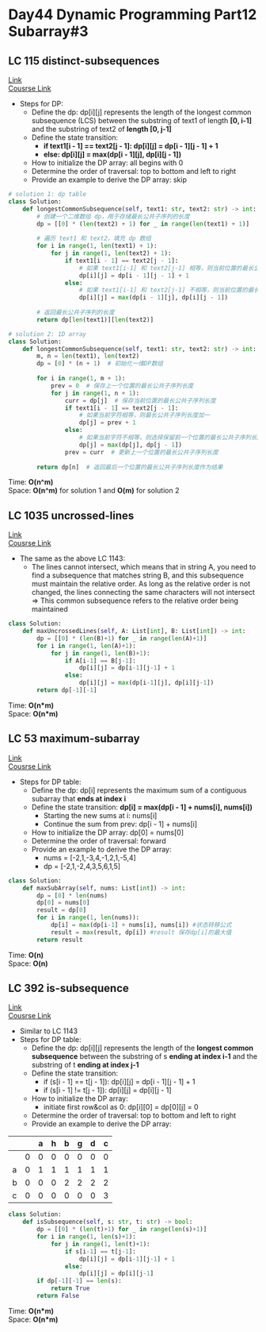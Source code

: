 # Day44 Dynamic Programming Part12 Subarray#3

##  LC 115 distinct-subsequences
[Link](https://leetcode.com/problems/distinct-subsequences/description/)   
[Cousrse Link](https://programmercarl.com/0115.%E4%B8%8D%E5%90%8C%E7%9A%84%E5%AD%90%E5%BA%8F%E5%88%97.html)
- Steps for DP:
    - Define the dp: dp[i][j] represents the length of the longest common subsequence (LCS) between the substring of text1 of length **[0, i-1]** and the substring of text2 of **length [0, j-1]**
    - Define the state transition:     
      - **if text1[i - 1] == text2[j - 1]: dp[i][j] = dp[i - 1][j - 1] + 1**
      - **else: dp[i][j] = max(dp[i - 1][j], dp[i][j - 1])**
    - How to initialize the DP array: all begins with 0
    - Determine the order of traversal: top to bottom and left to right 
    - Provide an example to derive the DP array: skip
```python
# solution 1: dp table
class Solution:
    def longestCommonSubsequence(self, text1: str, text2: str) -> int:
        # 创建一个二维数组 dp，用于存储最长公共子序列的长度
        dp = [[0] * (len(text2) + 1) for _ in range(len(text1) + 1)]
        
        # 遍历 text1 和 text2，填充 dp 数组
        for i in range(1, len(text1) + 1):
            for j in range(1, len(text2) + 1):
                if text1[i - 1] == text2[j - 1]:
                    # 如果 text1[i-1] 和 text2[j-1] 相等，则当前位置的最长公共子序列长度为左上角位置的值加一
                    dp[i][j] = dp[i - 1][j - 1] + 1
                else:
                    # 如果 text1[i-1] 和 text2[j-1] 不相等，则当前位置的最长公共子序列长度为上方或左方的较大值
                    dp[i][j] = max(dp[i - 1][j], dp[i][j - 1])
        
        # 返回最长公共子序列的长度
        return dp[len(text1)][len(text2)]

# solution 2: 1D array
class Solution:
    def longestCommonSubsequence(self, text1: str, text2: str) -> int:
        m, n = len(text1), len(text2)
        dp = [0] * (n + 1)  # 初始化一维DP数组
        
        for i in range(1, m + 1):
            prev = 0  # 保存上一个位置的最长公共子序列长度
            for j in range(1, n + 1):
                curr = dp[j]  # 保存当前位置的最长公共子序列长度
                if text1[i - 1] == text2[j - 1]:
                    # 如果当前字符相等，则最长公共子序列长度加一
                    dp[j] = prev + 1
                else:
                    # 如果当前字符不相等，则选择保留前一个位置的最长公共子序列长度中的较大值
                    dp[j] = max(dp[j], dp[j - 1])
                prev = curr  # 更新上一个位置的最长公共子序列长度
        
        return dp[n]  # 返回最后一个位置的最长公共子序列长度作为结果


```
Time: **O(n^m)**                                  
Space: **O(n^m)** for solution 1 and **O(m)** for solution 2

##  LC 1035 uncrossed-lines
[Link](https://leetcode.com/problems/uncrossed-lines/description/)   
[Cousrse Link](https://programmercarl.com/1035.%E4%B8%8D%E7%9B%B8%E4%BA%A4%E7%9A%84%E7%BA%BF.html)
- The same as the above LC 1143:
    - The lines cannot intersect, which means that in string A, you need to find a subsequence that matches string B, and this subsequence must maintain the relative order. As long as the relative order is not changed, the lines connecting the same characters will not intersect =>  This common subsequence refers to the relative order being maintained
```python
class Solution:
    def maxUncrossedLines(self, A: List[int], B: List[int]) -> int:
        dp = [[0] * (len(B)+1) for _ in range(len(A)+1)]
        for i in range(1, len(A)+1):
            for j in range(1, len(B)+1):
                if A[i-1] == B[j-1]:
                    dp[i][j] = dp[i-1][j-1] + 1
                else:
                    dp[i][j] = max(dp[i-1][j], dp[i][j-1])
        return dp[-1][-1]

```
Time: **O(n*m)**                   
Space: **O(n*m)** 

##  LC 53 maximum-subarray
[Link](https://leetcode.com/problems/maximum-subarray/description/)   
[Cousrse Link](https://programmercarl.com/0053.%E6%9C%80%E5%A4%A7%E5%AD%90%E5%BA%8F%E5%92%8C%EF%BC%88%E5%8A%A8%E6%80%81%E8%A7%84%E5%88%92%EF%BC%89.html)
- Steps for DP table:
    - Define the dp: dp[i] represents the maximum sum of a contiguous subarray that **ends at index i** 
    - Define the state transition: **dp[i] = max(dp[i - 1] + nums[i], nums[i])**
        - Starting the new sums at i: nums[i]
        - Continue the sum from prev: dp[i - 1] + nums[i] 
    - How to initialize the DP array: dp[0] = nums[0]
    - Determine the order of traversal: forward 
    - Provide an example to derive the DP array:
        - nums = [-2,1,-3,4,-1,2,1,-5,4]
        - dp = [-2,1,-2,4,3,5,6,1,5]

```python
class Solution:
    def maxSubArray(self, nums: List[int]) -> int:
        dp = [0] * len(nums)
        dp[0] = nums[0]
        result = dp[0]
        for i in range(1, len(nums)):
            dp[i] = max(dp[i-1] + nums[i], nums[i]) #状态转移公式
            result = max(result, dp[i]) #result 保存dp[i]的最大值
        return result
```
Time: **O(n)**              
Space: **O(n)** 


##  LC 392 is-subsequence
[Link](https://leetcode.com/problems/is-subsequence/description/)   
[Cousrse Link](https://programmercarl.com/0392.%E5%88%A4%E6%96%AD%E5%AD%90%E5%BA%8F%E5%88%97.html)
- Similar to LC 1143
- Steps for DP table:
    - Define the dp: dp[i][j] represents the length of the **longest common subsequence** between the substring of s **ending at index i-1** and the substring of t **ending at index j-1**
    - Define the state transition: 
        - if (s[i - 1] == t[j - 1]): dp[i][j] = dp[i - 1][j - 1] + 1
        - if (s[i - 1] != t[j - 1]): dp[i][j] = dp[i][j - 1]  
    - How to initialize the DP array:
        - initiate first row&col as 0: dp[i][0] = dp[0][j] = 0
    - Determine the order of traversal: top to bottom and left to right 
    - Provide an example to derive the DP array:

|   |   | a | h | b | g | d | c |
|---|---|---|---|---|---|---|---|
|   | 0 | 0 | 0 | 0 | 0 | 0 | 0 |
| a | 0 | 1 | 1 | 1 | 1 | 1 | 1 |
| b | 0 | 0 | 0 | 2 | 2 | 2 | 2 |
| c | 0 | 0 | 0 | 0 | 0 | 0 | 3 |


```python
class Solution:
    def isSubsequence(self, s: str, t: str) -> bool:
        dp = [[0] * (len(t)+1) for _ in range(len(s)+1)]
        for i in range(1, len(s)+1):
            for j in range(1, len(t)+1):
                if s[i-1] == t[j-1]:
                    dp[i][j] = dp[i-1][j-1] + 1
                else:
                    dp[i][j] = dp[i][j-1]
        if dp[-1][-1] == len(s):
            return True
        return False
```
Time: **O(n*m)**              
Space: **O(n*m)** 
